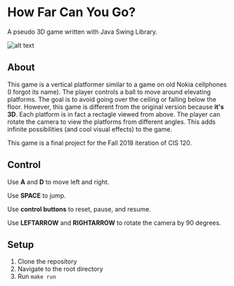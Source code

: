 # How Far Can You Go?
A pseudo 3D game written with Java Swing Library.

![alt text](https://github.com/zchuning/How-Far-Can-You-Go/raw/master/files/Gameplay.png "Gameplay")

## About
This game is a vertical platformer similar to a game on old Nokia cellphones (I forgot its name). The player controls a ball to 
move around elevating platforms. The goal is to avoid going over the ceiling or falling below the floor. However, this game is 
different from the original version because **it's 3D**. Each platform is in fact a rectagle viewed from above. The player can 
rotate the camera to view the platforms from different angles. This adds infinite possibilities (and cool visual effects) to the game.

This game is a final project for the Fall 2018 iteration of CIS 120.

## Control
Use **A** and **D** to move left and right.

Use **SPACE** to jump.

Use **control buttons** to reset, pause, and resume.

Use **LEFTARROW** and **RIGHTARROW** to rotate the camera by 90 degrees.

## Setup
1. Clone the repository
2. Navigate to the root directory
3. Run ```make run```
